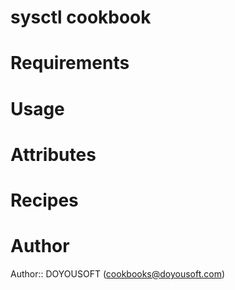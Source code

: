 # sysctl cookbook

# Requirements

# Usage

# Attributes

# Recipes

# Author

Author:: DOYOUSOFT (<cookbooks@doyousoft.com>)
